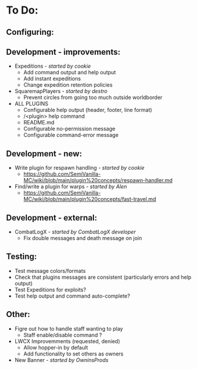 # To Do:

## Configuring:

## Development - improvements:

- Expeditions - _started by cookie_
    - Add command output and help output
    - Add instant expeditions
    - Change expedition retention policies
- SquaremapPlayers - _started by destro_
    - Prevent circles from going too much outside worldborder 
- ALL PLUGINS
    - Configurable help output (header, footer, line format)
    - /\<plugin\> help command
    - README.md
    - Configurable no-permission message
    - Configurable command-error message

## Development - new:

- Write plugin for respawn handling _- started by cookie_
    - https://github.com/SemiVanilla-MC/wiki/blob/main/plugin%20concepts/respawn-handler.md
- Find/write a plugin for warps _- started by Alen_
    - https://github.com/SemiVanilla-MC/wiki/blob/main/plugin%20concepts/fast-travel.md

## Development - external:

- CombatLogX  - _started by CombatLogX developer_
    - Fix double messages and death message on join

## Testing:

- Test message colors/formats
- Check that plugins messages are consistent (particularly errors and help output)
- Test Expeditions for exploits?
- Test help output and command auto-complete?

## Other:

- Figre out how to handle staff wanting to play
    - Staff enable/disable command ?
- LWCX Improvemments (requested, denied)
    - Allow hopper-in by default
    - Add functionality to set others as owners
- New Banner _- started by OwninsProds_
